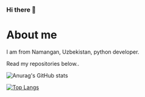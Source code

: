 ### Hi there 👋

# About me
I am from Namangan, Uzbekistan, python developer.

Read my repositories below..


![Anurag's GitHub stats](https://github-readme-stats.vercel.app/api?username=kamoliddeenov&show_icons=true&theme=nightowl)


<!--
**kamoliddeenov/about** is a ✨ _special_ ✨ repository because its `README.md` (this file) appears on your GitHub profile.

Here are some ideas to get you started:

- 🔭 I’m currently working on ...
- 🌱 I’m currently learning ...
- 👯 I’m looking to collaborate on ...
- 🤔 I’m looking for help with ...
- 💬 Ask me about ...
- 📫 How to reach me: ...
- 😄 Pronouns: ...
- ⚡ Fun fact: ...
-->

[![Top Langs](https://github-readme-stats.vercel.app/api/top-langs/?username=kamoliddeenov&layout=compact&show_icons=true&theme=nightowl)](https://github.com/anuraghazra/github-readme-stats)
